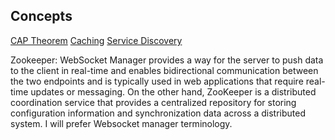 ## Concepts
[CAP Theorem](./concepts/cap-theorem.md)
[Caching](./concepts/caching.md)
[Service Discovery](./concepts/service_discovery.md)


Zookeeper:
WebSocket Manager provides a way for the server to push data to the client in real-time and enables bidirectional communication between the two endpoints and is typically used in web applications that require real-time updates or messaging. On the other hand, ZooKeeper is a distributed coordination service that provides a centralized repository for storing configuration information and synchronization data across a distributed system. I will prefer Websocket manager terminology.